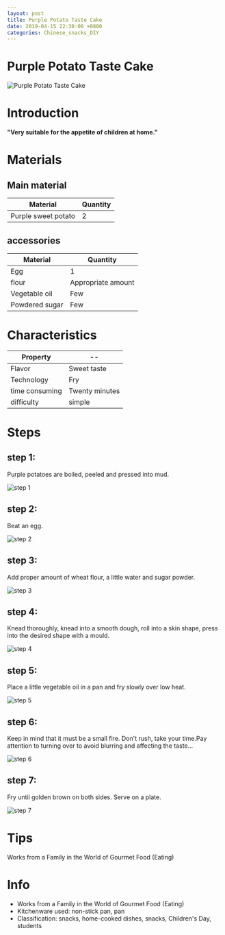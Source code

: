 ```yaml
---
layout: post
title: Purple Potato Taste Cake
date: 2019-04-15 22:30:00 +0800
categories: Chinese_snacks_DIY
---
```


# Purple Potato Taste Cake

![Purple Potato Taste Cake]({{site.baseurl}}/img/416941/416941.jpg)

# Introduction

**"Very suitable for the appetite of children at home."**

# Materials


## Main material

Material|Quantity
--|--
Purple sweet potato|2

## accessories

Material|Quantity
--|--
Egg|1
flour|Appropriate amount
Vegetable oil|Few
Powdered sugar|Few

# Characteristics

Property|--
--|--
Flavor|Sweet taste
Technology|Fry
time consuming|Twenty minutes
difficulty|simple

# Steps

## step 1:

Purple potatoes are boiled, peeled and pressed into mud.

![step 1]({{site.baseurl}}/img/416941/1.jpg)

## step 2:

Beat an egg.

![step 2]({{site.baseurl}}/img/416941/2.jpg)

## step 3:

Add proper amount of wheat flour, a little water and sugar powder.

![step 3]({{site.baseurl}}/img/416941/3.jpg)

## step 4:

Knead thoroughly, knead into a smooth dough, roll into a skin shape, press into the desired shape with a mould.

![step 4]({{site.baseurl}}/img/416941/4.jpg)

## step 5:

Place a little vegetable oil in a pan and fry slowly over low heat.

![step 5]({{site.baseurl}}/img/416941/5.jpg)

## step 6:

Keep in mind that it must be a small fire. Don't rush, take your time.Pay attention to turning over to avoid blurring and affecting the taste...

![step 6]({{site.baseurl}}/img/416941/6.jpg)

## step 7:

Fry until golden brown on both sides. Serve on a plate.

![step 7]({{site.baseurl}}/img/416941/7.jpg)

# Tips

Works from a Family in the World of Gourmet Food (Eating)

# Info

- Works from a Family in the World of Gourmet Food (Eating)
- Kitchenware used: non-stick pan, pan
- Classification: snacks, home-cooked dishes, snacks, Children's Day, students